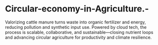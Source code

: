 # Circular-economy-in-Agriculture.-
Valorizing cattle manure turns waste into organic fertilizer and energy, reducing pollution and synthetic input use. Powered by cloud tech, the process is scalable, collaborative, and sustainable—closing nutrient loops and advancing circular agriculture for productivity and climate resilience.
